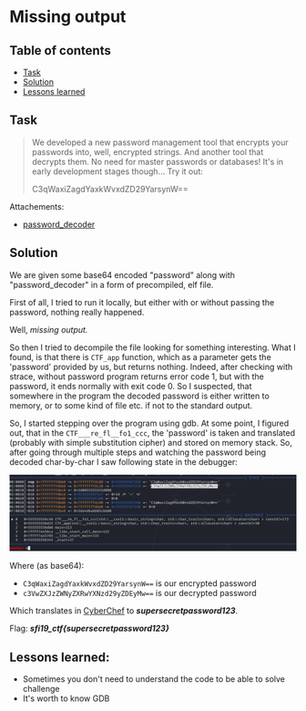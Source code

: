 # Missing output

## Table of contents

- [Task](#task)
- [Solution](#solution)
- [Lessons learned](#lessons-learned)

## Task

> We developed a new password management tool that encrypts your passwords into, well, encrypted strings. And another
> tool that decrypts them. No need for master passwords or databases! It's in early development stages though... Try it
> out:
>
> C3qWaxiZagdYaxkWvxdZD29YarsynW==

Attachements:

- [password_decoder](password_decoder)

## Solution

We are given some base64 encoded "password" along with "password_decoder" in a form of precompiled, elf file.

First of all, I tried to run it locally, but either with or without passing the password, nothing really happened.

Well, _missing output._

So then I tried to decompile the file looking for something interesting. What I found, is that there is `CTF_app`
function, which as a parameter gets the 'password' provided by us, but returns nothing. Indeed, after checking with
strace, without password program returns error code 1, but with the password, it ends normally with exit code 0. So I
suspected, that somewhere in the program the decoded password is either written to memory, or to some kind of
file etc. if not to the standard output.

So, I started stepping over the program using gdb. At some point, I figured out, that in the
`CTF___re_fl__fo1_ccc`, the 'password' is taken and translated (probably with simple substitution cipher) and stored on
memory stack. So, after going through multiple steps and watching the password being decoded char-by-char I saw
following state in the debugger:

![GDB output](assets/gdb.png)

Where (as base64):
- `C3qWaxiZagdYaxkWvxdZD29YarsynW==` is our encrypted password
- `c3VwZXJzZWNyZXRwYXNzd29yZDEyMw==` is our decrypted password

Which translates in [CyberChef](https://gchq.github.io/CyberChef/#recipe=From_Base64('A-Za-z0-9%2B/%3D',true,false)&input=YzNWd1pYSnpaV055WlhSd1lYTnpkMjl5WkRFeU13PT0) to **_supersecretpassword123_**.

Flag: **_sfi19_ctf{supersecretpassword123}_**

## Lessons learned:
- Sometimes you don't need to understand the code to be able to solve challenge
- It's worth to know GDB
